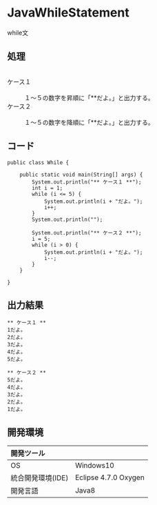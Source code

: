 # JavaWhileStatement
while文

## 処理
<dl>
  <dt>ケース１</dt>
  <dd>１～５の数字を昇順に「**だよ。」と出力する。</dd>
  <dt>ケース２</dt>
  <dd>１～５の数字を降順に「**だよ。」と出力する。</dd>
</dl>

## コード
```
public class While {

	public static void main(String[] args) {
		System.out.println("** ケース１ **");
		int i = 1;
		while (i <= 5) {
			System.out.println(i + "だよ。");
			i++;
		}
		System.out.println("");

		System.out.println("** ケース２ **");
		i = 5;
		while (i > 0) {
			System.out.println(i + "だよ。");
			i--;
		}
	}

}
```

## 出力結果
```
** ケース１ **  
1だよ。  
2だよ。  
3だよ。  
4だよ。  
5だよ。  
  
** ケース２ **  
5だよ。  
4だよ。  
3だよ。  
2だよ。  
1だよ。  
```

## 開発環境
| 開発ツール |  |
|:-|:-|
| OS | Windows10 |
| 統合開発環境(IDE) | Eclipse 4.7.0 Oxygen |
| 開発言語 | Java8 |
